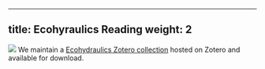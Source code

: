 
---
title: Ecohyraulics Reading
weight: 2
--- 


<a href="https://www.zotero.org/groups/2441047/ecohdraulics_wats_6900/library"><img class="float-left" src="{{ site.baseurl }}/assets/images/logos/Zotero.png"></a>  We maintain a [Ecohydraulics Zotero collection](https://www.zotero.org/groups/2441047/ecohdraulics_wats_6900/library)  hosted on Zotero and available for download. 